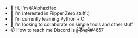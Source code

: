 - 👋 Hi, I’m @AlphaxHax
- 👀 I’m interested in Flipper Zero stuff :)
- 🌱 I’m currently learning Python + C
- 💞️ I’m looking to collaborate on simple tools and other stuff
- 📫 How to reach me Discord is ä̶̫́l̶̛͝p̸͆̈h̶̿̃a̸̩̕x̷̋͂#4657
